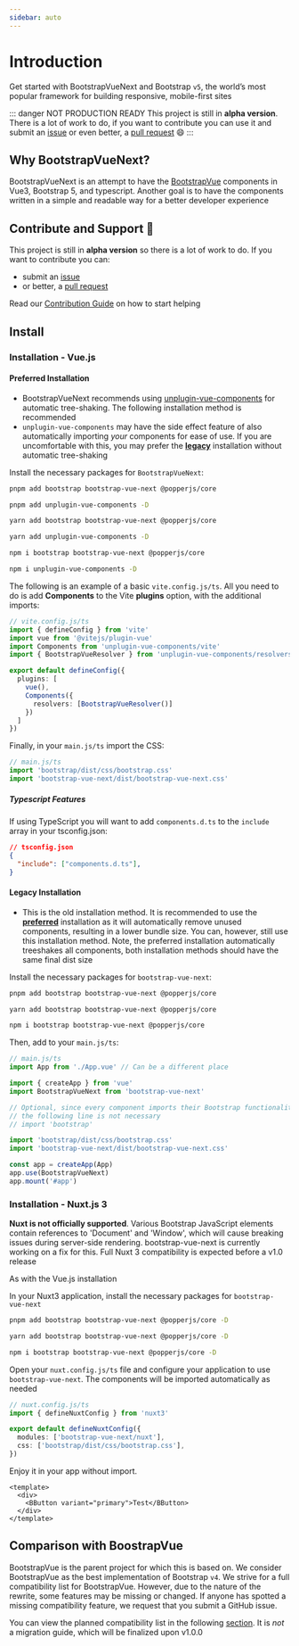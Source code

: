 ```yaml
---
sidebar: auto
---
```


# Introduction

Get started with BootstrapVueNext and Bootstrap `v5`, the world’s most popular framework for building responsive, mobile-first sites

::: danger NOT PRODUCTION READY
This project is still in **alpha version**. There is a lot of work to do, if you want to contribute you can use it and submit an [issue](https://github.com/bootstrap-vue/bootstrap-vue-next/issues) or even better, a [pull request](https://github.com/bootstrap-vue/bootstrap-vue-next/pulls) 😄
:::

## Why BootstrapVueNext?

BootstrapVueNext is an attempt to have the [BootstrapVue](https://bootstrap-vue.org/) components in Vue3, Bootstrap 5, and typescript. Another goal is to have the components written in a simple and readable way for a better developer experience

## Contribute and Support 🙌

This project is still in **alpha version** so there is a lot of work to do. If you want to contribute you can:

- submit an [issue](https://github.com/bootstrap-vue/bootstrap-vue-next/issues)
- or better, a [pull request](https://github.com/bootstrap-vue/bootstrap-vue-next/pulls)

Read our [Contribution Guide](https://github.com/bootstrap-vue/bootstrap-vue-next/blob/main/CONTRIBUTING.md) on how to start helping

## Install

### Installation - Vue.js

#### Preferred Installation

- BootstrapVueNext recommends using [unplugin-vue-components](https://github.com/antfu/unplugin-vue-components) for automatic tree-shaking. The following installation method is recommended
- `unplugin-vue-components` may have the side effect feature of also automatically importing _your_ components for ease of use. If you are uncomfortable with this, you may prefer the [**legacy**](#legacy-installation) installation without automatic tree-shaking

Install the necessary packages for `BootstrapVueNext`:

<CodeGroup>
  <CodeGroupItem title="PNPM" active>

```bash
pnpm add bootstrap bootstrap-vue-next @popperjs/core

pnpm add unplugin-vue-components -D
```

  </CodeGroupItem>
  <CodeGroupItem title="YARN">

```bash
yarn add bootstrap bootstrap-vue-next @popperjs/core

yarn add unplugin-vue-components -D
```

  </CodeGroupItem>
  <CodeGroupItem title="NPM">

```bash
npm i bootstrap bootstrap-vue-next @popperjs/core

npm i unplugin-vue-components -D
```

  </CodeGroupItem>
</CodeGroup>

The following is an example of a basic `vite.config.js/ts`. All you need to do is add **Components** to the Vite **plugins** option, with the additional imports:

```ts
// vite.config.js/ts
import { defineConfig } from 'vite'
import vue from '@vitejs/plugin-vue'
import Components from 'unplugin-vue-components/vite'
import { BootstrapVueResolver } from 'unplugin-vue-components/resolvers'

export default defineConfig({
  plugins: [
    vue(),
    Components({
      resolvers: [BootstrapVueResolver()]
    })
  ]
})
```

Finally, in your `main.js/ts` import the CSS:

```ts
// main.js/ts
import 'bootstrap/dist/css/bootstrap.css'
import 'bootstrap-vue-next/dist/bootstrap-vue-next.css'
```

##### Typescript Features

If using TypeScript you will want to add `components.d.ts` to the `include` array in your tsconfig.json:

```json
// tsconfig.json
{
  "include": ["components.d.ts"],
}
```

#### Legacy Installation

- This is the old installation method. It is recommended to use the [**preferred**](#preferred-installation) installation as it will automatically remove unused components, resulting in a lower bundle size. You can, however, still use this installation method. Note, the preferred installation automatically treeshakes all components, both installation methods should have the same final dist size

Install the necessary packages for `bootstrap-vue-next`:

<CodeGroup>
  <CodeGroupItem title="PNPM" active>

```bash
pnpm add bootstrap bootstrap-vue-next @popperjs/core
```

  </CodeGroupItem>
  <CodeGroupItem title="YARN">

```bash
yarn add bootstrap bootstrap-vue-next @popperjs/core
```

  </CodeGroupItem>
  <CodeGroupItem title="NPM">

```bash
npm i bootstrap bootstrap-vue-next @popperjs/core
```

  </CodeGroupItem>
</CodeGroup>

Then, add to your `main.js/ts`:

```typescript
// main.js/ts
import App from './App.vue' // Can be a different place

import { createApp } from 'vue'
import BootstrapVueNext from 'bootstrap-vue-next'

// Optional, since every component imports their Bootstrap functionality
// the following line is not necessary
// import 'bootstrap'

import 'bootstrap/dist/css/bootstrap.css'
import 'bootstrap-vue-next/dist/bootstrap-vue-next.css'

const app = createApp(App)
app.use(BootstrapVueNext)
app.mount('#app')
```

### Installation - Nuxt.js 3

**Nuxt is not officially supported**. Various Bootstrap JavaScript elements contain references to 'Document' and 'Window', which will cause breaking issues during server-side rendering. bootstrap-vue-next is currently working on a fix for this. Full Nuxt 3 compatibility is expected before a v1.0 release

As with the Vue.js installation

In your Nuxt3 application, install the necessary packages for `bootstrap-vue-next`

<CodeGroup>
  <CodeGroupItem title="PNPM" active>

```bash
pnpm add bootstrap bootstrap-vue-next @popperjs/core -D
```

  </CodeGroupItem>
  <CodeGroupItem title="YARN">

```bash
yarn add bootstrap bootstrap-vue-next @popperjs/core -D
```

  </CodeGroupItem>
  <CodeGroupItem title="NPM">

```bash
npm i bootstrap bootstrap-vue-next @popperjs/core -D
```

  </CodeGroupItem>
</CodeGroup>

Open your `nuxt.config.js/ts` file and configure your application to use `bootstrap-vue-next`. The components will be imported automatically as needed

```ts
// nuxt.config.js/ts
import { defineNuxtConfig } from 'nuxt3'

export default defineNuxtConfig({
  modules: ['bootstrap-vue-next/nuxt'],
  css: ['bootstrap/dist/css/bootstrap.css'],
})
```

Enjoy it in your app without import.

```vue
<template>
  <div>
    <BButton variant="primary">Test</BButton>
  </div>
</template>
```

## Comparison with BoostrapVue

BootstrapVue is the parent project for which this is based on. We consider BootstrapVue as the best implementation of Bootstrap `v4`. We strive for a full compatibility list for BootstrapVue. However, due to the nature of the rewrite, some features may be missing or changed. If anyone has spotted a missing compatibility feature, we request that you submit a GitHub issue.

<!-- To follow this, we'll implement a parity list where you can view the progress of covered components. This section is not ready yet. -->

You can view the planned compatibility list in the following [section](../reference/parityList.md). It is _not_ a migration guide, which will be finalized upon v1.0.0
